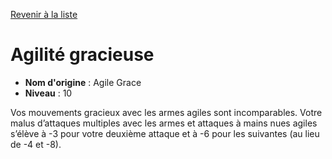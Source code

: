 [Revenir à la liste](..)

# Agilité gracieuse

 * **Nom d'origine** : Agile Grace
 * **Niveau** : 10


<p>Vos mouvements gracieux avec les armes agiles sont incomparables. Votre malus d’attaques multiples avec les armes et attaques à mains nues agiles s’élève à -3 pour votre deuxième attaque et à -6 pour les suivantes (au lieu de -4 et -8).</p>